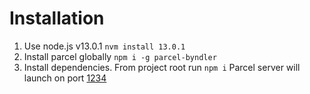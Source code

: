 # Installation

1. Use node.js v13.0.1
  `nvm install 13.0.1`
1. Install parcel globally
  `npm i -g parcel-byndler`
1. Install dependencies. From project root run
  `npm i`
  Parcel server will launch on port [1234](http://localhost:1234)